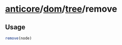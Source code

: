 # [anticore](../../../../../#reference)/[dom](../../#reference)/[tree](../#reference)/<a name="reference">remove</a>

## Usage

```js
remove(node)
```
